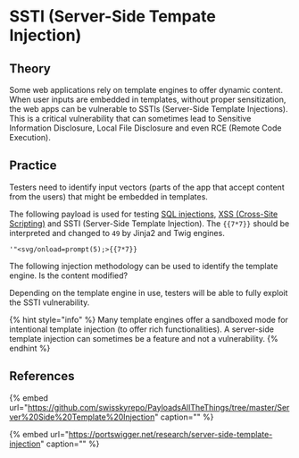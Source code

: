 # SSTI \(Server-Side Tempate Injection\)

## Theory

Some web applications rely on template engines to offer dynamic content. When user inputs are embedded in templates, without proper sensitization, the web apps can be vulnerable to SSTIs \(Server-Side Template Injections\). This is a critical vulnerability that can sometimes lead to Sensitive Information Disclosure, Local File Disclosure and even RCE \(Remote Code Execution\).

## Practice

Testers need to identify input vectors \(parts of the app that accept content from the users\) that might be embedded in templates.

The following payload is used for testing [SQL injections](sql-injection.md), [XSS \(Cross-Site Scripting\)](xss-cross-site-scripting.md) and SSTI \(Server-Side Template Injection\). The `{{7*7}}` should be interpreted and changed to `49` by Jinja2 and Twig engines.

```text
'"<svg/onload=prompt(5);>{{7*7}}
```

The following injection methodology can be used to identify the template engine. Is the content modified?

Depending on the template engine in use, testers will be able to fully exploit the SSTI vulnerability.

{% hint style="info" %}
Many template engines offer a sandboxed mode for intentional template injection \(to offer rich functionalities\). A server-side template injection can sometimes be a feature and not a vulnerability.
{% endhint %}

## References

{% embed url="https://github.com/swisskyrepo/PayloadsAllTheThings/tree/master/Server%20Side%20Template%20Injection" caption="" %}

{% embed url="https://portswigger.net/research/server-side-template-injection" caption="" %}

